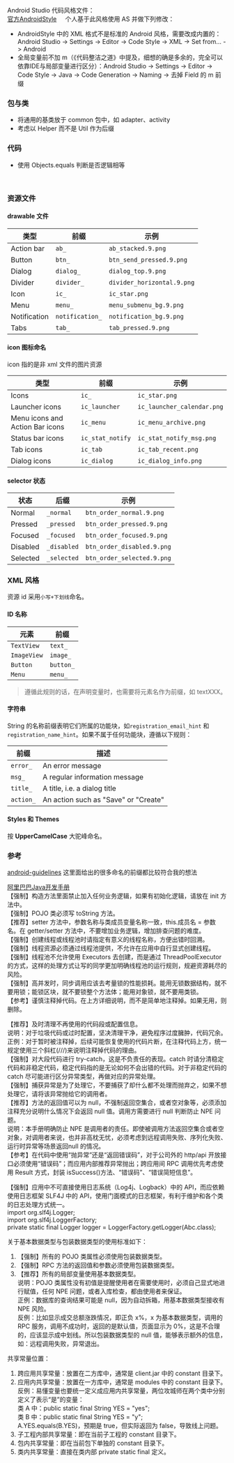 Android Studio 代码风格文件：    
[官方AndroidStyle](https://github.com/aosp-mirror/platform_development/blob/master/ide/intellij/codestyles/AndroidStyle.xml)    
个人基于此风格使用 AS 并做下列修改：

- AndroidStyle 中的 XML 格式不是标准的 Android 风格，需要改成内置的：Android Studio -> Settings -> Editor -> Code Style -> XML -> Set from... -> Android
- 全局变量前不加 m（《代码整洁之道》中提及，细想的确是多余的，完全可以依靠IDE与局部变量进行区分）：Android Studio -> Settings -> Editor -> Code Style -> Java -> Code Generation -> Naming -> 去掉 Field 的 m 前缀

### 包与类


+ 将通用的基类放于 common 包中，如 adapter、activity
+ 考虑以 Helper 而不是 Util 作为后缀



### 代码

+ 使用 Objects.equals 判断是否逻辑相等

  ​

### 资源文件

#### drawable 文件

| 类型           | 前缀              | 示例                         |
| ------------ | --------------- | -------------------------- |
| Action bar   | `ab_`           | `ab_stacked.9.png`         |
| Button       | `btn_`          | `btn_send_pressed.9.png`   |
| Dialog       | `dialog_`       | `dialog_top.9.png`         |
| Divider      | `divider_`      | `divider_horizontal.9.png` |
| Icon         | `ic_`           | `ic_star.png`              |
| Menu         | `menu_`         | `menu_submenu_bg.9.png`    |
| Notification | `notification_` | `notification_bg.9.png`    |
| Tabs         | `tab_`          | `tab_pressed.9.png`        |



#### icon 图标命名

icon 指的是非 xml 文件的图片资源

| 类型                              | 前缀               | 示例                         |
| ------------------------------- | ---------------- | -------------------------- |
| Icons                           | `ic_`            | `ic_star.png`              |
| Launcher icons                  | `ic_launcher`    | `ic_launcher_calendar.png` |
| Menu icons and Action Bar icons | `ic_menu`        | `ic_menu_archive.png`      |
| Status bar icons                | `ic_stat_notify` | `ic_stat_notify_msg.png`   |
| Tab icons                       | `ic_tab`         | `ic_tab_recent.png`        |
| Dialog icons                    | `ic_dialog`      | `ic_dialog_info.png`       |



#### selector 状态

| 状态       | 后缀          | 示例                         |
| -------- | ----------- | -------------------------- |
| Normal   | `_normal`   | `btn_order_normal.9.png`   |
| Pressed  | `_pressed`  | `btn_order_pressed.9.png`  |
| Focused  | `_focused`  | `btn_order_focused.9.png`  |
| Disabled | `_disabled` | `btn_order_disabled.9.png` |
| Selected | `_selected` | `btn_order_selected.9.png` |



### XML 风格

资源 id 采用`小写+下划线`命名。

#### ID 名称

| 元素          | 前缀        |
| ----------- | --------- |
| `TextView`  | `text_`   |
| `ImageView` | `image_`  |
| `Button`    | `button_` |
| `Menu`      | `menu_`   |

> 遵循此规则的话，在声明变量时，也需要将元素名作为前缀，如 textXXX。

#### 字符串

String 的名称前缀表明它们所属的功能块，如`registration_email_hint` 和 `registration_name_hint`。如果不属于任何功能块，遵循以下规则：

| 前缀        | 描述                                   |
| --------- | ------------------------------------ |
| `error_`  | An error message                     |
| `msg_`    | A regular information message        |
| `title_`  | A title, i.e. a dialog title         |
| `action_` | An action such as "Save" or "Create" |



#### Styles 和 Themes

按 **UpperCamelCase** 大驼峰命名。



### 参考 

[android-guidelines](https://github.com/ribot/android-guidelines/blob/master/project_and_code_guidelines.md) 这里面给出的很多命名的前缀都比较符合我的想法    




[阿里巴巴Java开发手册](https://github.com/alibaba/p3c/blob/master/%E9%98%BF%E9%87%8C%E5%B7%B4%E5%B7%B4Java%E5%BC%80%E5%8F%91%E6%89%8B%E5%86%8C%EF%BC%88%E7%BB%88%E6%9E%81%E7%89%88%EF%BC%89.pdf)    
【强制】构造方法里面禁止加入任何业务逻辑，如果有初始化逻辑，请放在 init 方法中。      
【强制】POJO 类必须写 toString 方法。    
【推荐】setter 方法中，参数名称与类成员变量名称一致，this.成员名 = 参数名。在 getter/setter 方法中，不要增加业务逻辑，增加排查问题的难度。    
【强制】创建线程或线程池时请指定有意义的线程名称，方便出错时回溯。    
【强制】线程资源必须通过线程池提供，不允许在应用中自行显式创建线程。    
【强制】线程池不允许使用 Executors 去创建，而是通过 ThreadPoolExecutor 的方式，这样的处理方式让写的同学更加明确线程池的运行规则，规避资源耗尽的风险。    
【强制】高并发时，同步调用应该去考量锁的性能损耗。能用无锁数据结构，就不要用锁；能锁区块，就不要锁整个方法体；能用对象锁，就不要用类锁。    
【参考】谨慎注释掉代码。在上方详细说明，而不是简单地注释掉。如果无用，则删除。    

【推荐】及时清理不再使用的代码段或配置信息。    
说明：对于垃圾代码或过时配置，坚决清理干净，避免程序过度臃肿，代码冗余。    
正例：对于暂时被注释掉，后续可能恢复使用的代码片断，在注释代码上方，统一规定使用三个斜杠(///)来说明注释掉代码的理由。     
【强制】对大段代码进行 try-catch，这是不负责任的表现。catch 时请分清稳定代码和非稳定代码，稳定代码指的是无论如何不会出错的代码。对于非稳定代码的 catch 尽可能进行区分异常类型，再做对应的异常处理。    
【强制】捕获异常是为了处理它，不要捕获了却什么都不处理而抛弃之，如果不想处理它，请将该异常抛给它的调用者。    
【推荐】方法的返回值可以为 null，不强制返回空集合，或者空对象等，必须添加注释充分说明什么情况下会返回 null 值。调用方需要进行 null 判断防止 NPE 问题。    
说明：本手册明确防止 NPE 是调用者的责任。即使被调用方法返回空集合或者空对象，对调用者来说，也并非高枕无忧，必须考虑到远程调用失败、序列化失败、运行时异常等场景返回null 的情况。    
【参考】在代码中使用“抛异常”还是“返回错误码”，对于公司外的 http/api 开放接口必须使用“错误码”；而应用内部推荐异常抛出；跨应用间 RPC 调用优先考虑使用 Result 方式，封装 isSuccess()方法、“错误码”、“错误简短信息”。

【强制】应用中不可直接使用日志系统（Log4j、Logback）中的 API，而应依赖使用日志框架 SLF4J 中的 API，使用门面模式的日志框架，有利于维护和各个类的日志处理方式统一。    
    import org.slf4j.Logger;    
    import org.slf4j.LoggerFactory;    
    private static final Logger logger = LoggerFactory.getLogger(Abc.class);     



关于基本数据类型与包装数据类型的使用标准如下：

1. 【强制】所有的 POJO 类属性必须使用包装数据类型。
2. 【强制】RPC 方法的返回值和参数必须使用包装数据类型。
3. 【推荐】所有的局部变量使用基本数据类型。    
  说明：POJO 类属性没有初值是提醒使用者在需要使用时，必须自己显式地进行赋值，任何 NPE 问题，或者入库检查，都由使用者来保证。    
  正例：数据库的查询结果可能是 null，因为自动拆箱，用基本数据类型接收有 NPE 风险。    
  反例：比如显示成交总额涨跌情况，即正负 x%，x 为基本数据类型，调用的 RPC 服务，调用不成功时，返回的是默认值，页面显示为 0%，这是不合理的，应该显示成中划线。所以包装数据类型的 null 值，能够表示额外的信息，如：远程调用失败，异常退出。     

共享常量位置：
1. 跨应用共享常量：放置在二方库中，通常是 client.jar 中的 constant 目录下。
2. 应用内共享常量：放置在一方库中，通常是 modules 中的 constant 目录下。    
  反例：易懂变量也要统一定义成应用内共享常量，两位攻城师在两个类中分别定义了表示“是”的变量：    
  类 A 中：public static final String YES = "yes";    
  类 B 中：public static final String YES = "y";    
  A.YES.equals(B.YES)，预期是 true，但实际返回为 false，导致线上问题。
3. 子工程内部共享常量：即在当前子工程的 constant 目录下。
4. 包内共享常量：即在当前包下单独的 constant 目录下。
5. 类内共享常量：直接在类内部 private static final 定义。



